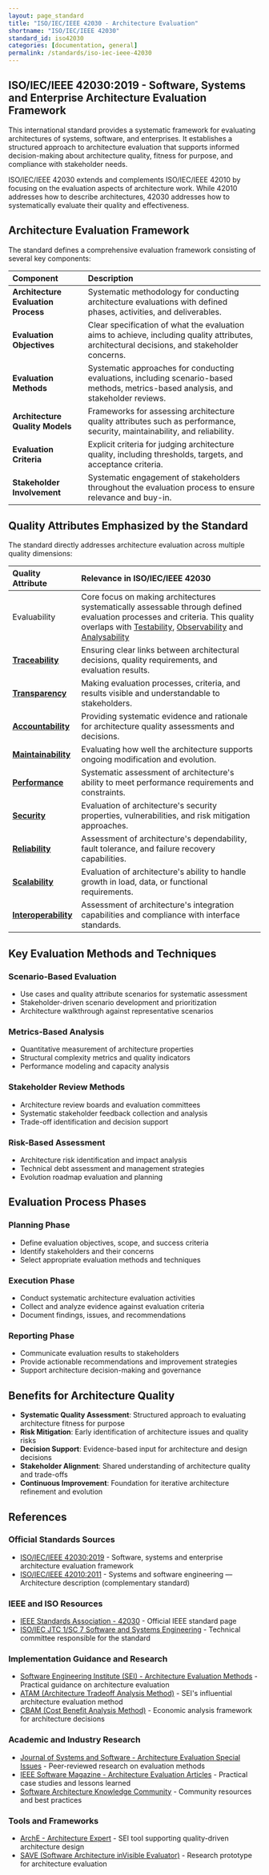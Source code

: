 ```yaml
---
layout: page_standard
title: "ISO/IEC/IEEE 42030 - Architecture Evaluation"
shortname: "ISO/IEC/IEEE 42030"
standard_id: iso42030
categories: [documentation, general]
permalink: /standards/iso-iec-ieee-42030
---
```


## ISO/IEC/IEEE 42030:2019 - Software, Systems and Enterprise Architecture Evaluation Framework

This international standard provides a systematic framework for evaluating architectures of systems, software, and enterprises. It establishes a structured approach to architecture evaluation that supports informed decision-making about architecture quality, fitness for purpose, and compliance with stakeholder needs.

ISO/IEC/IEEE 42030 extends and complements ISO/IEC/IEEE 42010 by focusing on the evaluation aspects of architecture work. While 42010 addresses how to describe architectures, 42030 addresses how to systematically evaluate their quality and effectiveness.

## Architecture Evaluation Framework

The standard defines a comprehensive evaluation framework consisting of several key components:

| Component | Description |
|:--- |:--- |
| **Architecture Evaluation Process** | Systematic methodology for conducting architecture evaluations with defined phases, activities, and deliverables. |
| **Evaluation Objectives** | Clear specification of what the evaluation aims to achieve, including quality attributes, architectural decisions, and stakeholder concerns. |
| **Evaluation Methods** | Systematic approaches for conducting evaluations, including scenario-based methods, metrics-based analysis, and stakeholder reviews. |
| **Architecture Quality Models** | Frameworks for assessing architecture quality attributes such as performance, security, maintainability, and reliability. |
| **Evaluation Criteria** | Explicit criteria for judging architecture quality, including thresholds, targets, and acceptance criteria. |
| **Stakeholder Involvement** | Systematic engagement of stakeholders throughout the evaluation process to ensure relevance and buy-in. |

## Quality Attributes Emphasized by the Standard

The standard directly addresses architecture evaluation across multiple quality dimensions:

| Quality Attribute | Relevance in ISO/IEC/IEEE 42030 |
|:--- |:--- |
| Evaluability | Core focus on making architectures systematically assessable through defined evaluation processes and criteria. This quality overlaps with [Testability](/qualities/testability), [Observability](/qualities/observability) and [Analysability](/qualities/analysability) |
| **[Traceability](/qualities/traceability)** | Ensuring clear links between architectural decisions, quality requirements, and evaluation results. |
| **[Transparency](/qualities/transparency)** | Making evaluation processes, criteria, and results visible and understandable to stakeholders. |
| **[Accountability](/qualities/accountability)** | Providing systematic evidence and rationale for architecture quality assessments and decisions. |
| **[Maintainability](/qualities/maintainability)** | Evaluating how well the architecture supports ongoing modification and evolution. |
| **[Performance](/qualities/performance)** | Systematic assessment of architecture's ability to meet performance requirements and constraints. |
| **[Security](/qualities/security)** | Evaluation of architecture's security properties, vulnerabilities, and risk mitigation approaches. |
| **[Reliability](/qualities/reliability)** | Assessment of architecture's dependability, fault tolerance, and failure recovery capabilities. |
| **[Scalability](/qualities/scalability)** | Evaluation of architecture's ability to handle growth in load, data, or functional requirements. |
| **[Interoperability](/qualities/interoperability)** | Assessment of architecture's integration capabilities and compliance with interface standards. |

## Key Evaluation Methods and Techniques

### **Scenario-Based Evaluation**
- Use cases and quality attribute scenarios for systematic assessment
- Stakeholder-driven scenario development and prioritization
- Architecture walkthrough against representative scenarios

### **Metrics-Based Analysis**
- Quantitative measurement of architecture properties
- Structural complexity metrics and quality indicators  
- Performance modeling and capacity analysis

### **Stakeholder Review Methods**
- Architecture review boards and evaluation committees
- Systematic stakeholder feedback collection and analysis
- Trade-off identification and decision support

### **Risk-Based Assessment**
- Architecture risk identification and impact analysis
- Technical debt assessment and management strategies
- Evolution roadmap evaluation and planning

## Evaluation Process Phases

### **Planning Phase**
- Define evaluation objectives, scope, and success criteria
- Identify stakeholders and their concerns
- Select appropriate evaluation methods and techniques

### **Execution Phase**
- Conduct systematic architecture evaluation activities
- Collect and analyze evidence against evaluation criteria
- Document findings, issues, and recommendations

### **Reporting Phase**
- Communicate evaluation results to stakeholders
- Provide actionable recommendations and improvement strategies
- Support architecture decision-making and governance

## Benefits for Architecture Quality

- **Systematic Quality Assessment**: Structured approach to evaluating architecture fitness for purpose
- **Risk Mitigation**: Early identification of architecture issues and quality risks
- **Decision Support**: Evidence-based input for architecture and design decisions
- **Stakeholder Alignment**: Shared understanding of architecture quality and trade-offs
- **Continuous Improvement**: Foundation for iterative architecture refinement and evolution

## References

### Official Standards Sources
- [ISO/IEC/IEEE 42030:2019](https://www.iso.org/standard/68490.html) - Software, systems and enterprise architecture evaluation framework
- [ISO/IEC/IEEE 42010:2011](https://www.iso.org/standard/50508.html) - Systems and software engineering — Architecture description (complementary standard)

### IEEE and ISO Resources
- [IEEE Standards Association - 42030](https://standards.ieee.org/ieee/42030/5536/) - Official IEEE standard page
- [ISO/IEC JTC 1/SC 7 Software and Systems Engineering](https://www.iso.org/committee/45086.html) - Technical committee responsible for the standard

### Implementation Guidance and Research
- [Software Engineering Institute (SEI) - Architecture Evaluation Methods](https://www.sei.cmu.edu/architecture/tools/evaluate/) - Practical guidance on architecture evaluation
- [ATAM (Architecture Tradeoff Analysis Method)](https://resources.sei.cmu.edu/library/asset-view.cfm?assetid=5177) - SEI's influential architecture evaluation method
- [CBAM (Cost Benefit Analysis Method)](https://resources.sei.cmu.edu/library/asset-view.cfm?assetid=5240) - Economic analysis framework for architecture decisions

### Academic and Industry Research
- [Journal of Systems and Software - Architecture Evaluation Special Issues](https://www.journals.elsevier.com/journal-of-systems-and-software) - Peer-reviewed research on evaluation methods
- [IEEE Software Magazine - Architecture Evaluation Articles](https://ieeexplore.ieee.org/xpl/RecentIssue.jsp?punumber=52) - Practical case studies and lessons learned
- [Software Architecture Knowledge Community](https://www.sei.cmu.edu/architecture/) - Community resources and best practices

### Tools and Frameworks
- [ArchE - Architecture Expert](https://www.sei.cmu.edu/architecture/tools/arche/) - SEI tool supporting quality-driven architecture design
- [SAVE (Software Architecture inVisible Evaluator)](https://link.springer.com/chapter/10.1007/978-3-540-88030-1_19) - Research prototype for architecture evaluation